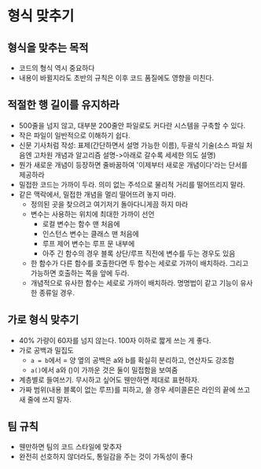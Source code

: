 # 형식 맞추기


## 형식을 맞추는 목적
- 코드의 형식 역시 중요하다
- 내용이 바뀔지라도 초반의 규칙은 이후 코드 품질에도 영향을 미친다.


## 적절한 행 길이를 유지하라
- 500줄을 넘지 않고, 대부분 200줄안 파일로도 커다란 시스템을 구축할 수 있다.
- 작은 파일이 일반적으로 이해하기 쉽다.
- 신문 기사처럼 작성: 표제(간단하면서 설명 가능한 이름), 두괄식 기술(소스 파일 처음엔 고차원 개념과 알고리즘 설명->아래로 갈수록 세세한 의도 설명)
- 뭔가 새로운 개념이 등장하면 줄바꿈하여 '이제부터 새로운 개념이다'라는 단서를 제공하라
- 밀접한 코드는 가까이 두라. 의미 없는 주석으로 물리적 거리를 떨어뜨리지 말라.
- 같은 맥락에서, 밀접한 개념을 멀리 떨어뜨려 놓지 마라.
    * 정의된 곳을 찾으려고 여기저기 돌아다니게끔 하지 마라
    * 변수는 사용하는 위치에 최대한 가까이 선언
        + 로컬 변수는 함수 맨 처음에
        + 인스턴스 변수는 클래스 맨 처음에 
        + 루프 제어 변수는 루프 문 내부에
        + 아주 긴 함수의 경우 블록 상단/루프 직전에 변수를 두는 경우도 있음
    * 한 함수가 다른 함수를 호출한다면 두 함수는 세로로 가까이 배치하라. 그리고 가능하면 호출하는 쪽을 앞에 두라.
    * 개념적으로 유사한 함수는 세로로 가까이 배치하라. 명명법이 같고 기능이 유사한 종류일 경우.


## 가로 형식 맞추기
- 40% 가량이 60자를 넘지 않는다. 100자 이하로 짧게 쓰는 게 좋다.
- 가로 공백과 밀집도
    * `a = b`에서 = 양 옆의 공백은 a와 b를 확실히 분리하고, 연산자도 강조함
    * `a()`에서 a와 ()이 가까운 것은 둘이 밀접함을 보여줌
- 계층별로 들여쓰기. 무시하고 싶어도 웬만하면 제대로 표현하자.
- 가짜 범위(내용 블록이 없는 루프)를 피하고, 쓸 경우 세미콜론은 라인의 끝에 쓰고 새 줄에 쓰지 말자.


## 팀 규칙
- 웬만하면 팀의 코드 스타일에 맞추자
- 완전히 선호하지 않더라도, 통일감을 주는 것이 가독성이 좋다